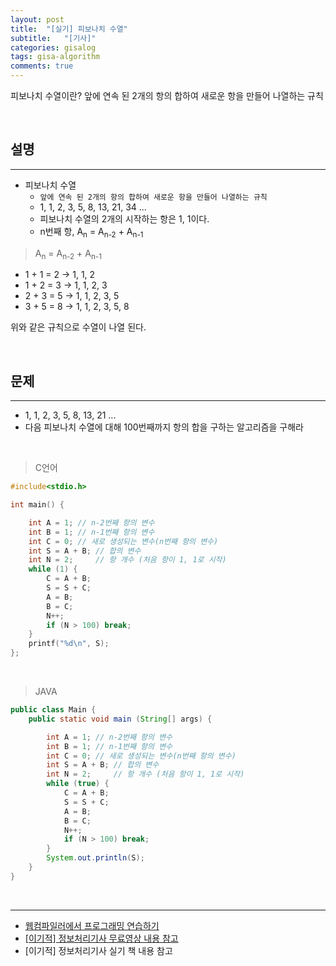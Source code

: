 ```yaml
---
layout: post
title:  "[실기] 피보나치 수열"
subtitle:   "[기사]"
categories: gisalog
tags: gisa-algorithm
comments: true
---
```



피보나치 수열이란? 앞에 연속 된 2개의 항의 합하여 새로운 항을 만들어 나열하는 규칙

<br>


## 설명
---

- 피보나치 수열
	+ `앞에 연속 된 2개의 항의 합하여 새로운 항을 만들어 나열하는 규칙`
	+ 1, 1, 2, 3, 5, 8, 13, 21, 34 ...
	+ 피보나치 수열의 2개의 시작하는 항은 1, 1이다.
	+ n번째 항, A<sub>n</sub> = A<sub>n-2</sub> + A<sub>n-1</sub>

> A<sub>n</sub> = A<sub>n-2</sub> + A<sub>n-1</sub>

- 1 + 1 = 2 -> 1, 1, 2
- 1 + 2 = 3 -> 1, 1, 2, 3
- 2 + 3 = 5 -> 1, 1, 2, 3, 5
- 3 + 5 = 8 -> 1, 1, 2, 3, 5, 8

위와 같은 규칙으로 수열이 나열 된다.

<br>


## 문제
---

- 1, 1, 2, 3, 5, 8, 13, 21 ...
- 다음 피보나치 수열에 대해 100번째까지 항의 합을 구하는 알고리즘을 구해라

<br>


> C언어

```c
#include<stdio.h>

int main() {

	int A = 1; // n-2번째 항의 변수 
	int B = 1; // n-1번째 항의 변수
	int C = 0; // 새로 생성되는 변수(n번째 항의 변수) 
	int S = A + B; // 합의 변수
	int N = 2;     // 항 개수 (처음 항이 1, 1로 시작)
	while (1) {
		C = A + B;
		S = S + C;
		A = B;
		B = C;
		N++;
		if (N > 100) break;
	}
	printf("%d\n", S);
};
```

<br>

> JAVA

```java
public class Main {
	public static void main (String[] args) {

		int A = 1; // n-2번째 항의 변수 
		int B = 1; // n-1번째 항의 변수
		int C = 0; // 새로 생성되는 변수(n번째 항의 변수) 
		int S = A + B; // 합의 변수
		int N = 2;     // 항 개수 (처음 항이 1, 1로 시작)
		while (true) {
			C = A + B;
			S = S + C;
			A = B;
			B = C;
			N++;
			if (N > 100) break; 
		}
		System.out.println(S);
	}
}
```

<br>

---
- [웹컴파일러에서 프로그래밍 연습하기](https://csacademy.com/workspace/)
- [[이기적] 정보처리기사 무료영상 내용 참고](https://www.youtube.com/watch?v=mCM5QNC3sZA&list=PL9GldHAGKAwWNwxxf0BBRnlq49lNKYBY4)
- [이기적] 정보처리기사 실기 책 내용 참고

